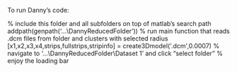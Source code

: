 To run Danny’s code:

% include this folder and all subfolders on top of matlab’s search path
addpath(genpath(‘...\DannyReducedFolder’))
% run main function that reads .dcm files from folder and clusters with selected radius
[x1,x2,x3,x4,strips,fullstrips,stripinfo] = create3Dmodel('.dcm',0.0007)
% navigate to ‘...\DannyReducedFolder\Dataset 1’ and  click “select folder”
% enjoy the loading bar

